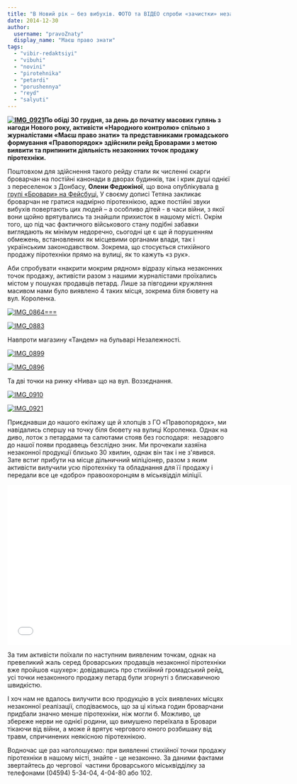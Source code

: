 ```yaml
---
title: "В Новий рік – без вибухів. ФОТО та ВІДЕО спроби «зачистки» незаконних точок продажу петард"
date: 2014-12-30
author: 
  username: "pravoZnaty"
  display_name: "Маєш право знати"
tags: 
  - "vibir-redaktsiyi"
  - "vibuhi"
  - "novini"
  - "pirotehnika"
  - "petardi"
  - "porushennya"
  - "reyd"
  - "salyuti"
---
```


**[![IMG_0921](https://mpz.brovary.org/wp-content/uploads/2014/12/IMG_0921.jpg)](https://mpz.brovary.org/wp-content/uploads/2014/12/IMG_0921.jpg)По обіді 30 грудня, за день до початку масових гулянь з нагоди Нового року, активісти «Народного контролю» спільно з журналістами «Маєш право знати» та представниками громадського формування «Правопорядок» здійснили рейд Броварами з метою виявити та припинити діяльність незаконних точок продажу піротехніки.**

Поштовхом для здійснення такого рейду стали як численні скарги броварчан на постійні канонади в дворах будинків, так і крик душі однієї з переселенок з Донбасу, **Олени Федюкіної**, що вона опублікувала [в групі «Бровари» на Фейсбуці.](https://www.facebook.com/groups/brovary/permalink/956184021078231/) У своєму дописі Тетяна закликає броварчан не гратися надмірно піротехнікою, адже постійні звуки вибухів повертають цих людей – а особливо дітей - в часи війни, з якої вони щойно врятувались та знайшли прихисток в нашому місті. Окрім того, що під час фактичного військового стану подібні забавки виглядають як мінімум недоречно, сьогодні це є ще й порушенням обмежень, встановлених як місцевими органами влади, так і українським законодавством. Зокрема, що стосується стихійного продажу піротехніки прямо на вулиці, як то кажуть «з рук».

Аби спробувати «накрити мокрим рядном» відразу кілька незаконних точок продажу, активісти разом з нашими журналістами проїхались містом у пошуках продавців петард. Лише за півгодини кружляння масивом нами було виявлено 4 таких місця, зокрема біля бювету на вул. Короленка.

[![IMG_0864===](https://mpz.brovary.org/wp-content/uploads/2014/12/IMG_0864.jpg)](https://mpz.brovary.org/wp-content/uploads/2014/12/IMG_0864.jpg)

[![IMG_0883](https://mpz.brovary.org/wp-content/uploads/2014/12/IMG_0883.jpg)](https://mpz.brovary.org/wp-content/uploads/2014/12/IMG_0883.jpg)

Навпроти магазину «Тандем» на бульварі Незалежності.

[![IMG_0899](https://mpz.brovary.org/wp-content/uploads/2014/12/IMG_0899.jpg)](https://mpz.brovary.org/wp-content/uploads/2014/12/IMG_0899.jpg)

[![IMG_0896](https://mpz.brovary.org/wp-content/uploads/2014/12/IMG_08961.jpg)](https://mpz.brovary.org/wp-content/uploads/2014/12/IMG_08961.jpg)

Та дві точки на ринку «Нива» що на вул. Воззєднання.

[![IMG_0910](https://mpz.brovary.org/wp-content/uploads/2014/12/IMG_0910.jpg)](https://mpz.brovary.org/wp-content/uploads/2014/12/IMG_0910.jpg)

[![IMG_0921](https://mpz.brovary.org/wp-content/uploads/2014/12/IMG_09211.jpg)](https://mpz.brovary.org/wp-content/uploads/2014/12/IMG_09211.jpg)

Приєднавши до нашого екіпажу ще й хлопців з ГО «Правопорядок», ми навідались спершу на точку біля бювету на вулиці Короленка. Однак на диво, лоток з петардами та салютами стояв без господаря:  незадовго до нашої появи продавець безслідно зник. Ми прочекали хазяїна незаконної продукції близько 30 хвилин, однак він так і не з'явився. Зате встиг прибути на місце дільничний міліціонер, разом з яким активісти вилучили усю піротехніку та обладнання для її продажу і передали все це «добро» правоохоронцям в міськвідділ міліції.

<iframe src="//www.youtube.com/embed/aKbMbPwxvXQ" width="640" height="360" frameborder="0" allowfullscreen="allowfullscreen"></iframe>

За тим активісти поїхали по наступним виявленим точкам, однак на превеликий жаль серед броварських продавців незаконної піротехніки вже пройшов «шухер»: довідавшись про стихійний громадський рейд, усі точки незаконного продажу петард були згорнуті з блискавичною швидкістю.

І хоч нам не вдалось вилучити всю продукцію в усіх виявлених місцях незаконної реалізації, сподіваємось, що за ці кілька годин броварчани придбали значно менше піротехніки, ніж могли б. Можливо, це збереже нерви не однієї родини, що вимушено переїхала в Бровари тікаючи від війни, а може й врятує чергового юного розбишаку від травм, спричинених неякісною піротехнікою.

Водночас ще раз наголошуємо: при виявленні стихійної точки продажу піротехніки в нашому місті, знайте - це незаконно. За даними фактами звертайтесь до чергової  частини броварського міськвідділку за телефонами (04594) 5-34-04, 4-04-80 або 102.
